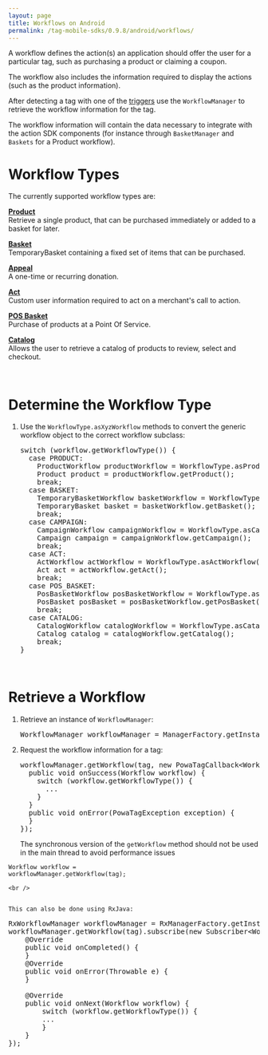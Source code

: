 ```yaml
---
layout: page
title: Workflows on Android
permalink: /tag-mobile-sdks/0.9.8/android/workflows/
---
```


A workflow defines the action(s) an application should offer the user for a particular tag, such as purchasing a product or claiming a coupon.

The workflow also includes the information required to display the actions (such as the product information).

After detecting a tag with one of the [triggers]({{site.baseurl}}/tag-mobile-sdks/0.9.8/android/triggers/) use the `WorkflowManager` to retrieve the workflow information for the tag.

The workflow information will contain the data necessary to integrate with the action SDK components (for instance through `BasketManager` and `Baskets` for a Product workflow).



# Workflow Types

The currently supported workflow types are:

**[Product]({{site.baseurl}}/tag-mobile-sdks/0.9.8/android/products/)**<br />
Retrieve a single product, that can be purchased immediately or added to a basket for later.

**[Basket]({{site.baseurl}}/tag-mobile-sdks/0.9.8/android/baskets/)**<br />
TemporaryBasket containing a fixed set of items that can be purchased.

**[Appeal]({{site.baseurl}}/tag-mobile-sdks/0.9.8/android/appeal/)**<br />
A one-time or recurring donation.

**[Act]({{site.baseurl}}/tag-mobile-sdks/0.9.8/android/acts/)**<br />
Custom user information required to act on a merchant's call to action.

**[POS Basket]({{site.baseurl}}/tag-mobile-sdks/0.9.8/android/posbasket/)**<br />
Purchase of products at a Point Of Service.

**[Catalog]({{site.baseurl}}/tag-mobile-sdks/0.9.8/android/catalog/)**<br />
Allows the user to retrieve a catalog of products to review, select and checkout.

<br />

# Determine the Workflow Type

1. Use the `WorkflowType.asXyzWorkflow` methods to convert the generic workflow object to the correct workflow subclass:

    <pre>switch (workflow.getWorkflowType()) {
     case PRODUCT:
       ProductWorkflow productWorkflow = WorkflowType.asProductWorkflow(workflow);
       Product product = productWorkflow.getProduct();
       break;
     case BASKET:
       TemporaryBasketWorkflow basketWorkflow = WorkflowType.asBasketWorkflow(workflow);
       TemporaryBasket basket = basketWorkflow.getBasket();
       break;
     case CAMPAIGN:
       CampaignWorkflow campaignWorkflow = WorkflowType.asCampaignWorkflow(workflow);
       Campaign campaign = campaignWorkflow.getCampaign();
       break;
     case ACT:
       ActWorkflow actWorkflow = WorkflowType.asActWorkflow(workflow);
       Act act = actWorkflow.getAct();
       break;
     case POS_BASKET:
       PosBasketWorkflow posBasketWorkflow = WorkflowType.asPosBasketWorkflow(workflow);
       PosBasket posBasket = posBasketWorkflow.getPosBasket();
       break;
     case CATALOG:
       CatalogWorkflow catalogWorkflow = WorkflowType.asCatalogWorkflow(workflow);
       Catalog catalog = catalogWorkflow.getCatalog();
       break;	   
   }</pre>


<br />

# Retrieve a Workflow

1. Retrieve an instance of `WorkflowManager`:

    <pre>WorkflowManager workflowManager = ManagerFactory.getInstance().getWorkflowManager();</pre>

2. Request the workflow information for a tag:

    <pre>workflowManager.getWorkflow(tag, new PowaTagCallback&lt;Workflow&gt;() {
     public void onSuccess(Workflow workflow) {
       switch (workflow.getWorkflowType()) {
         ...
       }
     }
     public void onError(PowaTagException exception) {
     }
   });</pre>

  	The synchronous version of the <code>getWorkflow</code> method should not be used in the main thread to avoid performance issues

<code>Workflow workflow = workflowManager.getWorkflow(tag);</code>
	
	<br />  
	
	
	This can also be done using RxJava:
	
<pre>RxWorkflowManager workflowManager = RxManagerFactory.getInstance().getWorkflowManager();
workflowManager.getWorkflow(tag).subscribe(new Subscriber&lt;Workflow&gt;() {
	@Override
	public void onCompleted() {
	} 
	@Override
	public void onError(Throwable e) {
	}

	@Override
	public void onNext(Workflow workflow) {
		switch (workflow.getWorkflowType()) {
		...
		}
	}
});  </pre>

<br />
